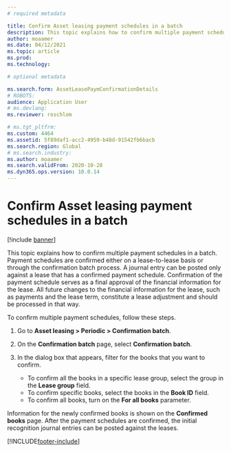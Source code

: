 ```yaml
---
# required metadata

title: Confirm Asset leasing payment schedules in a batch
description: This topic explains how to confirm multiple payment schedules in a batch. 
author: moaamer
ms.date: 04/12/2021
ms.topic: article
ms.prod: 
ms.technology: 

# optional metadata

ms.search.form: AssetLeasePaymConfirmationDetails
# ROBOTS: 
audience: Application User
# ms.devlang: 
ms.reviewer: roschlom

# ms.tgt_pltfrm: 
ms.custom: 4464
ms.assetid: 5f89daf1-acc2-4959-b48d-91542fb6bacb
ms.search.region: Global
# ms.search.industry: 
ms.author: moaamer
ms.search.validFrom: 2020-10-28
ms.dyn365.ops.version: 10.0.14
---
```


# Confirm Asset leasing payment schedules in a batch

[!include [banner](../includes/banner.md)]

This topic explains how to confirm multiple payment schedules in a batch. Payment schedules are confirmed either on a lease-to-lease basis or through the confirmation batch process. A journal entry can be posted only against a lease that has a confirmed payment schedule. Confirmation of the payment schedule serves as a final approval of the financial information for the lease. All future changes to the financial information for the lease, such as payments and the lease term, constitute a lease adjustment and should be processed in that way.

To confirm multiple payment schedules, follow these steps.

1. Go to **Asset leasing \> Periodic \> Confirmation batch**.
2. On the **Confirmation batch** page, select **Confirmation batch**.
3. In the dialog box that appears, filter for the books that you want to confirm.

    - To confirm all the books in a specific lease group, select the group in the **Lease group** field.
    - To confirm specific books, select the books in the **Book ID** field.
    - To confirm all books, turn on the **For all books** parameter.

Information for the newly confirmed books is shown on the **Confirmed books** page. After the payment schedules are confirmed, the initial recognition journal entries can be posted against the leases.


[!INCLUDE[footer-include](../../includes/footer-banner.md)]

